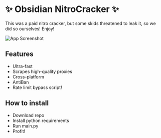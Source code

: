 
# ✨ Obsidian NitroCracker ✨ 

This was a paid nitro cracker, but some skids threatened to leak it, so we did so ourselves! Enjoy! 


![App Screenshot](https://media.discordapp.net/attachments/771500107438489611/929807664341475328/unknown.png?width=1155&height=655)



## Features

- Ultra-fast
- Scrapes high-quality proxies
- Cross-platform
- AntiBan
- Rate limit bypass script! 



## How to install
- Download repo
- Install python requirements 
- Run main.py
- Profit! 

